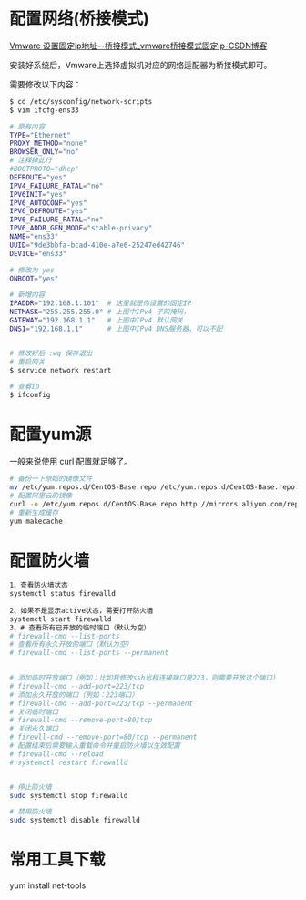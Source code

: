 # 配置网络(桥接模式)

[Vmware 设置固定ip地址--桥接模式_vmware桥接模式固定ip-CSDN博客](https://blog.csdn.net/qq_39766779/article/details/124307651)

安装好系统后，Vmware上选择虚拟机对应的网络适配器为桥接模式即可。

需要修改以下内容：

```bash
$ cd /etc/sysconfig/network-scripts
$ vim ifcfg-ens33

# 原有内容
TYPE="Ethernet"
PROXY_METHOD="none"
BROWSER_ONLY="no"
# 注释掉此行
#BOOTPROTO="dhcp"
DEFROUTE="yes"
IPV4_FAILURE_FATAL="no"
IPV6INIT="yes"
IPV6_AUTOCONF="yes"
IPV6_DEFROUTE="yes"
IPV6_FAILURE_FATAL="no"
IPV6_ADDR_GEN_MODE="stable-privacy"
NAME="ens33"
UUID="9de3bbfa-bcad-410e-a7e6-25247ed42746"
DEVICE="ens33"

# 修改为 yes
ONBOOT="yes"

# 新增内容
IPADDR="192.168.1.101"  # 这里就是你设置的固定IP
NETMASK="255.255.255.0" # 上图中IPv4 子网掩码，
GATEWAY="192.168.1.1"   # 上图中IPv4 默认网关
DNS1="192.168.1.1"      # 上图中IPv4 DNS服务器，可以不配


# 修改好后 :wq 保存退出
# 重启网关
$ service network restart

# 查看ip
$ ifconfig
```



# 配置yum源

一般来说使用 curl 配置就足够了。

```bash
# 备份一下原始的镜像文件
mv /etc/yum.repos.d/CentOS-Base.repo /etc/yum.repos.d/CentOS-Base.repo.back
# 配置阿里云的镜像
curl -o /etc/yum.repos.d/CentOS-Base.repo http://mirrors.aliyun.com/repo/Centos-7.repo
# 重新生成缓存
yum makecache
```



# 配置防火墙

```bash
1、查看防火墙状态
systemctl status firewalld
 
2、如果不是显示active状态，需要打开防火墙
systemctl start firewalld
3、# 查看所有已开放的临时端口（默认为空）
# firewall-cmd --list-ports
# 查看所有永久开放的端口（默认为空）
# firewall-cmd --list-ports --permanent
 

# 添加临时开放端口（例如：比如我修改ssh远程连接端口是223，则需要开放这个端口）
# firewall-cmd --add-port=223/tcp
# 添加永久开放的端口（例如：223端口）
# firewall-cmd --add-port=223/tcp --permanent
# 关闭临时端口
# firewall-cmd --remove-port=80/tcp
# 关闭永久端口
# firewll-cmd --remove-port=80/tcp --permanent
# 配置结束后需要输入重载命令并重启防火墙以生效配置
# firewall-cmd --reload
# systemctl restart firewalld


# 停止防火墙
sudo systemctl stop firewalld

# 禁用防火墙
sudo systemctl disable firewalld
```



# 常用工具下载



yum install net-tools 
